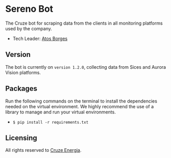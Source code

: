 # Sereno Bot

The Cruze bot for scraping data from the clients in all monitoring platforms used by the company.

- Tech Leader: [Atos Borges](https://www.linkedin.com/in/atos-borges/)

## Version

The bot is currently on `version 1.2.0`, collecting data from Sices and Aurora Vision platforms.

## Packages

Run the following commands on the terminal to install the dependencies needed on the virtual environment. 
We highly recommend the use of a library to manage and run your virtual environments.

- `$ pip install -r requirements.txt`

## Licensing

 All rights reserved to [Cruze Energia](https://energiacruze.com/).
